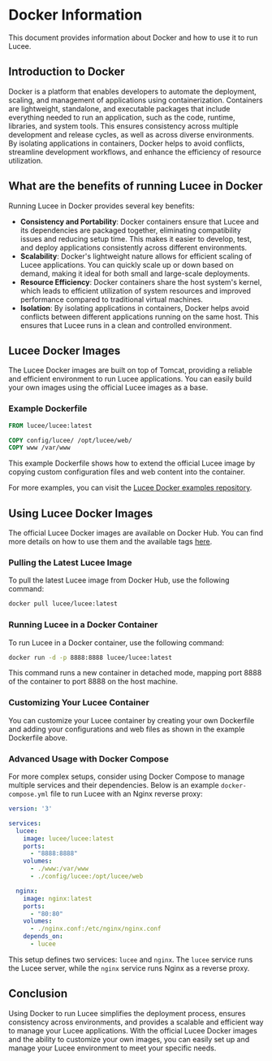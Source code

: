 <!--
{
  "title": "Docker",
  "id": "Docker",
  "description": "Guide on using and running Lucee with Docker",
  "keywords": [
    "Docker",
    "commandbox",
    "installation",
    "kubernetes"
  ]
}
-->

# Docker Information

This document provides information about Docker and how to use it to run Lucee.

## Introduction to Docker

Docker is a platform that enables developers to automate the deployment, scaling, and management of applications using containerization. Containers are lightweight, standalone, and executable packages that include everything needed to run an application, such as the code, runtime, libraries, and system tools. This ensures consistency across multiple development and release cycles, as well as across diverse environments. By isolating applications in containers, Docker helps to avoid conflicts, streamline development workflows, and enhance the efficiency of resource utilization.

## What are the benefits of running Lucee in Docker

Running Lucee in Docker provides several key benefits:
- **Consistency and Portability**: Docker containers ensure that Lucee and its dependencies are packaged together, eliminating compatibility issues and reducing setup time. This makes it easier to develop, test, and deploy applications consistently across different environments.
- **Scalability**: Docker's lightweight nature allows for efficient scaling of Lucee applications. You can quickly scale up or down based on demand, making it ideal for both small and large-scale deployments.
- **Resource Efficiency**: Docker containers share the host system's kernel, which leads to efficient utilization of system resources and improved performance compared to traditional virtual machines.
- **Isolation**: By isolating applications in containers, Docker helps avoid conflicts between different applications running on the same host. This ensures that Lucee runs in a clean and controlled environment.

## Lucee Docker Images

The Lucee Docker images are built on top of Tomcat, providing a reliable and efficient environment to run Lucee applications. You can easily build your own images using the official Lucee images as a base.

### Example Dockerfile

```dockerfile
FROM lucee/lucee:latest

COPY config/lucee/ /opt/lucee/web/
COPY www /var/www
```

This example Dockerfile shows how to extend the official Lucee image by copying custom configuration files and web content into the container.

For more examples, you can visit the [Lucee Docker examples repository](https://github.com/lucee/lucee-docs/tree/master/examples/docker).

## Using Lucee Docker Images

The official Lucee Docker images are available on Docker Hub. You can find more details on how to use them and the available tags [here](https://hub.docker.com/r/lucee/lucee/).

### Pulling the Latest Lucee Image

To pull the latest Lucee image from Docker Hub, use the following command:

```sh
docker pull lucee/lucee:latest
```

### Running Lucee in a Docker Container

To run Lucee in a Docker container, use the following command:

```sh
docker run -d -p 8888:8888 lucee/lucee:latest
```

This command runs a new container in detached mode, mapping port 8888 of the container to port 8888 on the host machine.

### Customizing Your Lucee Container

You can customize your Lucee container by creating your own Dockerfile and adding your configurations and web files as shown in the example Dockerfile above.

### Advanced Usage with Docker Compose

For more complex setups, consider using Docker Compose to manage multiple services and their dependencies. Below is an example `docker-compose.yml` file to run Lucee with an Nginx reverse proxy:

```yaml
version: '3'

services:
  lucee:
    image: lucee/lucee:latest
    ports:
      - "8888:8888"
    volumes:
      - ./www:/var/www
      - ./config/lucee:/opt/lucee/web

  nginx:
    image: nginx:latest
    ports:
      - "80:80"
    volumes:
      - ./nginx.conf:/etc/nginx/nginx.conf
    depends_on:
      - lucee
```

This setup defines two services: `lucee` and `nginx`. The `lucee` service runs the Lucee server, while the `nginx` service runs Nginx as a reverse proxy.

## Conclusion

Using Docker to run Lucee simplifies the deployment process, ensures consistency across environments, and provides a scalable and efficient way to manage your Lucee applications. With the official Lucee Docker images and the ability to customize your own images, you can easily set up and manage your Lucee environment to meet your specific needs.
